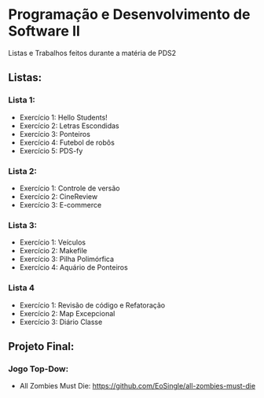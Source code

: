 # Programação e Desenvolvimento de Software II

Listas e Trabalhos feitos durante a matéria de PDS2

## Listas:

### Lista 1:
- Exercício 1: Hello Students!
- Exercício 2: Letras Escondidas
- Exercício 3: Ponteiros
- Exercício 4: Futebol de robôs
- Exercício 5: PDS-fy

### Lista 2:
- Exercício 1: Controle de versão
- Exercício 2: CineReview
- Exercício 3: E-commerce

### Lista 3:
- Exercício 1: Veículos
- Exercício 2: Makefile
- Exercício 3: Pilha Polimórfica
- Exercício 4: Aquário de Ponteiros

### Lista 4
- Exercício 1: Revisão de código e Refatoração
- Exercício 2: Map Excepcional
- Exercício 3: Diário Classe

## Projeto Final:

### Jogo Top-Dow:
- All Zombies Must Die: https://github.com/EoSingle/all-zombies-must-die
